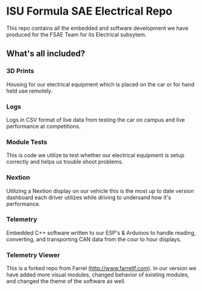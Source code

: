 # ISU Formula SAE Electrical Repo
This repo contains all the embedded and software development we have produced for the FSAE Team for its Electrical subsytem.

## What's all included?

### 3D Prints
Housing for our electrical equipment which is placed on the car or for hand held use remotely.

### Logs
Logs in CSV format of live data from testing the car on campus and live performance at competitions.

### Module Tests
This is code we utilize to test whether our electrical equipment is setup correctly and helps us trouble shoot problems.

### Nextion
Utilizing a Nextion display on our vehicle this is the most up to date version dashboard each driver utilizes while driving to undersand how it's performance.

### Telemetry
Embedded C++ software written to our ESP's & Arduinos to handle reading, converting, and transporting CAN data from the cour to hour displays.

### Telemetry Viewer
This is a forked repo from Farrel (http://www.farrellf.com). In our version we have added more visual modules, changed behavior of existing modules, and changed the theme of the software as well.